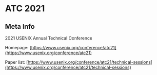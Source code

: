 # ATC 2021

## Meta Info

2021 USENIX Annual Technical Conference

Homepage: [https://www.usenix.org/conference/atc21](https://www.usenix.org/conference/atc21)

Paper list: [https://www.usenix.org/conference/atc21/technical-sessions](https://www.usenix.org/conference/atc21/technical-sessions)
